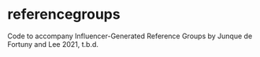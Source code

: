 # referencegroups
Code to accompany Influencer-Generated Reference Groups by Junque de Fortuny and Lee 2021, t.b.d.
